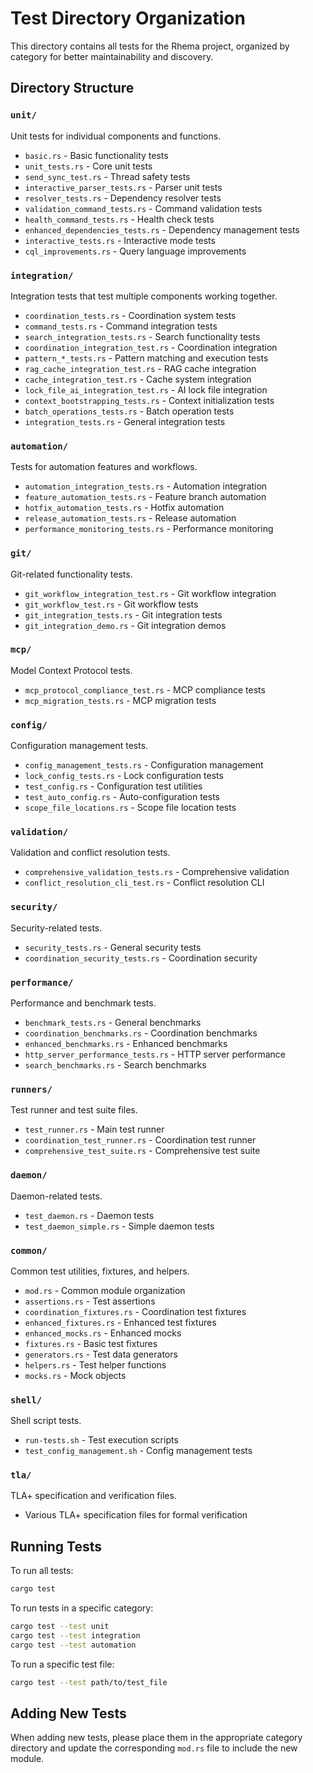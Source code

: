 # Test Directory Organization

This directory contains all tests for the Rhema project, organized by category for better maintainability and discovery.

## Directory Structure

### `unit/`
Unit tests for individual components and functions.
- `basic.rs` - Basic functionality tests
- `unit_tests.rs` - Core unit tests
- `send_sync_test.rs` - Thread safety tests
- `interactive_parser_tests.rs` - Parser unit tests
- `resolver_tests.rs` - Dependency resolver tests
- `validation_command_tests.rs` - Command validation tests
- `health_command_tests.rs` - Health check tests
- `enhanced_dependencies_tests.rs` - Dependency management tests
- `interactive_tests.rs` - Interactive mode tests
- `cql_improvements.rs` - Query language improvements

### `integration/`
Integration tests that test multiple components working together.
- `coordination_tests.rs` - Coordination system tests
- `command_tests.rs` - Command integration tests
- `search_integration_tests.rs` - Search functionality tests
- `coordination_integration_test.rs` - Coordination integration
- `pattern_*_tests.rs` - Pattern matching and execution tests
- `rag_cache_integration_test.rs` - RAG cache integration
- `cache_integration_test.rs` - Cache system integration
- `lock_file_ai_integration_test.rs` - AI lock file integration
- `context_bootstrapping_tests.rs` - Context initialization tests
- `batch_operations_tests.rs` - Batch operation tests
- `integration_tests.rs` - General integration tests

### `automation/`
Tests for automation features and workflows.
- `automation_integration_tests.rs` - Automation integration
- `feature_automation_tests.rs` - Feature branch automation
- `hotfix_automation_tests.rs` - Hotfix automation
- `release_automation_tests.rs` - Release automation
- `performance_monitoring_tests.rs` - Performance monitoring

### `git/`
Git-related functionality tests.
- `git_workflow_integration_test.rs` - Git workflow integration
- `git_workflow_test.rs` - Git workflow tests
- `git_integration_tests.rs` - Git integration tests
- `git_integration_demo.rs` - Git integration demos

### `mcp/`
Model Context Protocol tests.
- `mcp_protocol_compliance_test.rs` - MCP compliance tests
- `mcp_migration_tests.rs` - MCP migration tests

### `config/`
Configuration management tests.
- `config_management_tests.rs` - Configuration management
- `lock_config_tests.rs` - Lock configuration tests
- `test_config.rs` - Configuration test utilities
- `test_auto_config.rs` - Auto-configuration tests
- `scope_file_locations.rs` - Scope file location tests

### `validation/`
Validation and conflict resolution tests.
- `comprehensive_validation_tests.rs` - Comprehensive validation
- `conflict_resolution_cli_test.rs` - Conflict resolution CLI

### `security/`
Security-related tests.
- `security_tests.rs` - General security tests
- `coordination_security_tests.rs` - Coordination security

### `performance/`
Performance and benchmark tests.
- `benchmark_tests.rs` - General benchmarks
- `coordination_benchmarks.rs` - Coordination benchmarks
- `enhanced_benchmarks.rs` - Enhanced benchmarks
- `http_server_performance_tests.rs` - HTTP server performance
- `search_benchmarks.rs` - Search benchmarks

### `runners/`
Test runner and test suite files.
- `test_runner.rs` - Main test runner
- `coordination_test_runner.rs` - Coordination test runner
- `comprehensive_test_suite.rs` - Comprehensive test suite

### `daemon/`
Daemon-related tests.
- `test_daemon.rs` - Daemon tests
- `test_daemon_simple.rs` - Simple daemon tests

### `common/`
Common test utilities, fixtures, and helpers.
- `mod.rs` - Common module organization
- `assertions.rs` - Test assertions
- `coordination_fixtures.rs` - Coordination test fixtures
- `enhanced_fixtures.rs` - Enhanced test fixtures
- `enhanced_mocks.rs` - Enhanced mocks
- `fixtures.rs` - Basic test fixtures
- `generators.rs` - Test data generators
- `helpers.rs` - Test helper functions
- `mocks.rs` - Mock objects

### `shell/`
Shell script tests.
- `run-tests.sh` - Test execution scripts
- `test_config_management.sh` - Config management tests

### `tla/`
TLA+ specification and verification files.
- Various TLA+ specification files for formal verification

## Running Tests

To run all tests:
```bash
cargo test
```

To run tests in a specific category:
```bash
cargo test --test unit
cargo test --test integration
cargo test --test automation
```

To run a specific test file:
```bash
cargo test --test path/to/test_file
```

## Adding New Tests

When adding new tests, please place them in the appropriate category directory and update the corresponding `mod.rs` file to include the new module. 